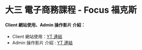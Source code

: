 # 大三 電子商務課程 - Focus 福克斯 

#### Client 網站使用、Admin 操作影片 介紹：
* Client 網站使用：[YT 連結](https://www.youtube.com/watch?v=yV1YnPL-KaM&t=21s)
* Admin 操作影片 介紹 :  [YT 連結](https://www.youtube.com/watch?v=KPxGzS4PD4A)

